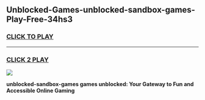 
## Unblocked-Games-unblocked-sandbox-games-Play-Free-34hs3
<h3>
<a href="https://premium76.site?title=unblocked-sandbox-games&ref=10A">CLICK TO PLAY</a></h3>
<hr>

<h3>
<a href="https://premium76.site?title=unblocked-sandbox-games&ref=10A">CLICK 2 PLAY</a>
  
</h3>

<a href="https://premium76.site?title=unblocked-sandbox-games&ref=10A"><img src="https://clearcache.store/games.png"></a>


**unblocked-sandbox-games games unblocked: Your Gateway to Fun and Accessible Online Gaming**
